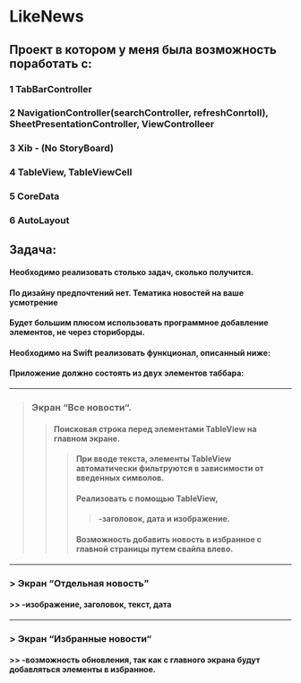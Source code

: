 # LikeNews
 
## Проект в котором у меня была возможность поработать с:

### 1 TabBarController
### 2 NavigationController(searchController, refreshConrtoll), SheetPresentationController, ViewControlleer
### 3 Xib - (No StoryBoard)
### 4 TableView, TableViewCell
### 5 CoreData
### 6 AutoLayout 




## Задача:
####    Необходимо реализовать столько задач, сколько получится.
####    По дизайну предпочтений нет. Тематика новостей на ваше усмотрение
####    Будет большим плюсом использовать программное добавление элементов, не через сториборды.
####    Необходимо на Swift реализовать функционал, описанный ниже: 
####        Приложение должно состоять из двух элементов таббара:
---
> ### Экран “Все новости“.
>> ####  Поисковая строка перед элементами TableView на главном экране.
>>> ####  При вводе текста, элементы TableView автоматически фильтруются в зависимости от введенных символов.
>>> ####  Реализовать с помощью TableView, 
>>>> #### -заголовок, дата и изображение.
>>> #### Возможность добавить новость в избранное с главной страницы путем свайпа влево.
---
### > Экран “Отдельная новость” 
#### >> -изображение, заголовок, текст, дата
---
### > Экран “Избранные новости“
#### >> -возможность обновления, так как с главного экрана будут добавляться элементы в избранное.



